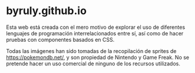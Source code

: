 # byruly.github.io
Esta web está creada con el mero motivo de explorar el uso de diferentes lenguajes de programación interrelacionados entre sí, así como de hacer pruebas con componentes basados en CSS.

Todas las imágenes han sido tomadas de la recopilación de sprites de https://pokemondb.net/, y son propiedad de Nintendo y Game Freak. No se pretende hacer un uso comercial de ninguno de los recursos utilizados.
